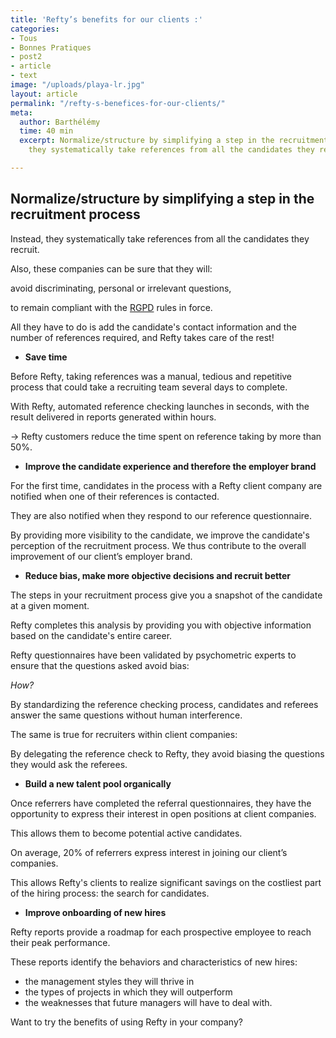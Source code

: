 ```yaml
---
title: 'Refty’s benefits for our clients :'
categories:
- Tous
- Bonnes Pratiques
- post2
- article
- text
image: "/uploads/playa-lr.jpg"
layout: article
permalink: "/refty-s-benefices-for-our-clients/"
meta:
  author: Barthélémy
  time: 40 min
  excerpt: Normalize/structure by simplifying a step in the recruitment process  Instead,
    they systematically take references from all the candidates they recruit.

---
```

## **Normalize/structure by simplifying a step in the recruitment process**

Instead, they systematically take references from all the candidates they recruit.

Also, these companies can be sure that they will:

avoid discriminating, personal or irrelevant questions,

to remain compliant with the [RGPD](https://www.cnil.fr/fr/reglement-europeen-protection-donnees) rules in force.

All they have to do is add the candidate's contact information and the number of references required, and Refty takes care of the rest!

* **Save time**

Before Refty, taking references was a manual, tedious and repetitive process that could take a recruiting team several days to complete.

With Refty, automated reference checking launches in seconds, with the result delivered in reports generated within hours.

→ Refty customers reduce the time spent on reference taking by more than 50%.

* **Improve the candidate experience and therefore the employer brand**

For the first time, candidates in the process with a Refty client company are notified when one of their references is contacted.

They are also notified when they respond to our reference questionnaire.

By providing more visibility to the candidate, we improve the candidate's perception of the recruitment process. We thus contribute to the overall improvement of our client’s employer brand.

* **Reduce bias, make more objective decisions and recruit better**

The steps in your recruitment process give you a snapshot of the candidate at a given moment.

Refty completes this analysis by providing you with objective information based on the candidate's entire career.

Refty questionnaires have been validated by psychometric experts to ensure that the questions asked avoid bias:

_How?_

By standardizing the reference checking process, candidates and referees answer the same questions without human interference.

The same is true for recruiters within client companies:

By delegating the reference check to Refty, they avoid biasing the questions they would ask the referees.

* **Build a new talent pool organically**

Once referrers have completed the referral questionnaires, they have the opportunity to express their interest in open positions at client companies.

This allows them to become potential active candidates.

On average, 20% of referrers express interest in joining our client’s companies.

This allows Refty's clients to realize significant savings on the costliest part of the hiring process: the search for candidates.

* **Improve onboarding of new hires**

Refty reports provide a roadmap for each prospective employee to reach their peak performance.  
  
These reports identify the behaviors and characteristics of new hires:

* the management styles they will thrive in
* the types of projects in which they will outperform
* the weaknesses that future managers will have to deal with.

Want to try the benefits of using Refty in your company?